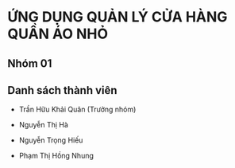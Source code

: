 # ỨNG DỤNG QUẢN LÝ CỬA HÀNG QUẦN ÁO NHỎ

## Nhóm 01

## Danh sách thành viên

- Trần Hữu Khải Quân (Trưởng nhóm)

- Nguyễn Thị Hà

- Nguyễn Trọng Hiếu

- Phạm Thị Hồng Nhung
